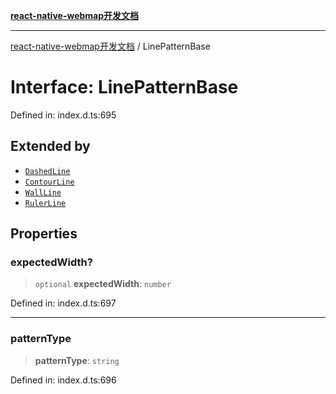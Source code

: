 [**react-native-webmap开发文档**](../README.md)

***

[react-native-webmap开发文档](../globals.md) / LinePatternBase

# Interface: LinePatternBase

Defined in: index.d.ts:695

## Extended by

- [`DashedLine`](DashedLine.md)
- [`ContourLine`](ContourLine.md)
- [`WallLine`](WallLine.md)
- [`RulerLine`](RulerLine.md)

## Properties

### expectedWidth?

> `optional` **expectedWidth**: `number`

Defined in: index.d.ts:697

***

### patternType

> **patternType**: `string`

Defined in: index.d.ts:696
